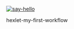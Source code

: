 [![say-hello](https://github.com/qusilon/hexlet-my-first-workflow/actions/workflows/say-hello.yml/badge.svg)](https://github.com/qusilon/hexlet-my-first-workflow/actions/workflows/say-hello.yml)

hexlet-my-first-workflow
